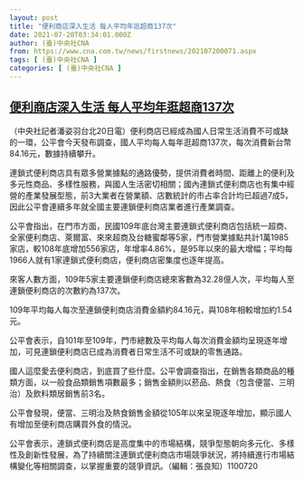 ```yaml
---
layout: post
title: "便利商店深入生活 每人平均年逛超商137次"
date: 2021-07-20T03:34:01.000Z
author: (臺)中央社CNA
from: https://www.cna.com.tw/news/firstnews/202107200071.aspx
tags: [ (臺)中央社CNA ]
categories: [ (臺)中央社CNA ]
---
```

<!--1626752041000-->
[便利商店深入生活 每人平均年逛超商137次](https://www.cna.com.tw/news/firstnews/202107200071.aspx)
------

<div>
<div></div><div class="paragraph"><p>（中央社記者潘姿羽台北20日電）便利商店已經成為國人日常生活消費不可或缺的一環，公平會今天發布調查，國人平均每人每年逛超商137次，每次消費新台幣84.16元，數據持續攀升。</p><p>連鎖式便利商店具有眾多營業據點的通路優勢，提供消費者時間、距離上的便利及多元性商品、多樣性服務，與國人生活密切相關；國內連鎖式便利商店也有集中經營的產業發展型態，前3大業者在營業額、店數統計的市占率合計均已超過7成5，因此公平會連續多年就全國主要連鎖便利商店業者進行產業調查。</p><p>公平會指出，在門市方面，民國109年底台灣主要連鎖式便利商店包括統一超商、全家便利商店、萊爾富、來來超商及台糖蜜鄰等5家，門市營業據點共計1萬1985家店，較108年底增加556家店，年增率4.86%，是95年以來的最大增幅；平均每1966人就有1家連鎖式便利商店，便利商店密集度也逐年提高。</p><p>來客人數方面，109年5家主要連鎖便利商店總來客數為32.28億人次，平均每人至連鎖便利商店的次數約為137次。</p><p>109年平均每人每次至連鎖便利商店消費金額約84.16元，與108年相較增加約1.54元。</p><p>公平會表示，自101年至109年，門市總數及平均每人每次消費金額均呈現逐年增加，可見連鎖便利商店已成為消費者日常生活不可或缺的零售通路。</p><p>國人這麼愛去便利商店，到底買了些什麼。公平會調查指出，在銷售各類商品的種類方面，以一般食品類銷售項數最多；銷售金額則以菸品、熱食（包含便當、三明治）及飲料類居銷售前3名。</p><p>公平會發現，便當、三明治及熱食銷售金額從105年以來呈現逐年增加，顯示國人有增加至便利商店購買外食的情況。</p><p>公平會表示，連鎖式便利商店是高度集中的市場結構，競爭型態朝向多元化、多樣性及創新性發展，為了持續關注連鎖式便利商店市場競爭狀況，將持續進行市場結構變化等相關調查，以掌握重要的競爭資訊。（編輯：張良知）1100720</p></div>
</div>
